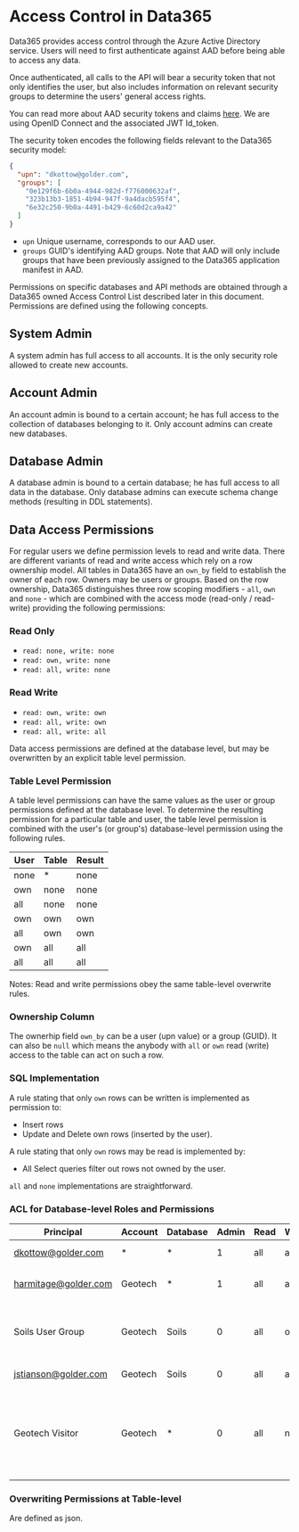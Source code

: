 # Access Control in Data365

Data365 provides access control through the Azure Active Directory service. Users will need to first authenticate against AAD before being able to access any data. 

Once authenticated, all calls to the API will bear a security token that not only identifies the user, but also includes information on relevant security groups to determine the users' general access rights. 

You can read more about AAD security tokens and claims [here](https://docs.microsoft.com/en-us/azure/active-directory/develop/active-directory-token-and-claims). We are using OpenID Connect and the associated JWT Id_token. 

The security token encodes the following fields relevant to the Data365 security model:

```json
{
  "upn": "dkottow@golder.com",
  "groups": [
    "0e129f6b-6b0a-4944-982d-f776000632af",
    "323b13b3-1851-4b94-947f-9a4dacb595f4",
    "6e32c250-9b0a-4491-b429-6c60d2ca9a42"
  ]
}
```

* `upn` Unique username, corresponds to our AAD user.
* `groups` GUID's identifying AAD groups. Note that AAD will only include groups that have been previously assigned to the Data365 application manifest in AAD.

Permissions on specific databases and API methods are obtained through a Data365 owned Access Control List described later in this document. Permissions are defined using the following concepts.

## System Admin

A system admin has full access to all accounts. It is the only security role allowed to create new accounts.

## Account Admin

An account admin is bound to a certain account; he has full access to the collection of databases belonging to it. Only account admins can create new databases.

## Database Admin

A database admin is bound to a certain database; he has full access to all data in the database. Only database admins can execute schema change methods (resulting in DDL statements).

## Data Access Permissions

For regular users we define permission levels to read and write data. There are different variants of read and write access which rely on a row ownership model. All tables in Data365 have an `own_by` field to establish the owner of each row. Owners may be users or groups. Based on the row ownership, Data365 distinguishes three row scoping modifiers - `all`, `own` and `none` - which are combined with the access mode (read-only / read-write) providing the following permissions:  

### Read Only 
* `read: none, write: none`
* `read: own, write: none`
* `read: all, write: none`

### Read Write 
* `read: own, write: own`
* `read: all, write: own`
* `read: all, write: all`

Data access permissions are defined at the database level, but may be overwritten by an explicit table level permission. 

### Table Level Permission

A table level permissions can have the same values as the user or group permissions defined at the database level. To determine the resulting permission for a particular table and user, the table level permission is combined with the user's (or group's) database-level permission using the following rules. 

| User | Table | Result |
| --- | ----- | ------ |
| none | * | none |
| own | none | none |
| all | none | none |
| own | own | own |
| all | own | own |
| own | all | all |
| all | all | all |

Notes: Read and write permissions obey the same table-level overwrite rules.

### Ownership Column
The ownerhip field `own_by` can be a user (upn value) or a group (GUID). It can also be `null` which means the anybody with `all` or `own` read (write) access to the table can act on such a row.

### SQL Implementation 

A rule stating that only `own` rows can be written is implemented as permission to:

* Insert rows
* Update and Delete own rows (inserted by the user).

A rule stating that only `own` rows may be read is implemented by:

* All Select queries filter out rows not owned by the user. 

`all` and `none` implementations are straightforward.

### ACL for Database-level Roles and Permissions 

| Principal | Account | Database | Admin | Read | Write | Comment |
| --------- | ------- | -------- | ----- | ---- | ----- | ------- |
| dkottow@golder.com | * | * | 1 | all | all | System Admin |
| harmitage@golder.com | Geotech | * | 1 | all | all | Account Admin on Geotech |
| Soils User Group | Geotech | Soils | 0 | all | own | Reads all data, writes only own data |
| jstianson@golder.com | Geotech | Soils | 0 | all | all | Soils data owner |
| Geotech Visitor | Geotech | * | 0 | all | none | Reads all data in any database of Geotech but writes nothing. |

### Overwriting Permissions at Table-level
Are defined as json.

